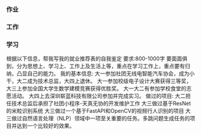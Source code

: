 ### 作业



### 工作


### 学习


根据以下信息，帮我写我的就业推荐表的自我鉴定
要求:800-1000字 要面面俱到，分为思想上、学习上、工作上及生活上等，重点在学习工作上，重点要有归纳，凸显自己的能力。
我的基本信息:
大一参加社团无线电智能汽车协会，成为小干，大二成为技术总监，大四上退休。
大一参加校级电子设计大赛获得三等奖，大三上参加全国大学生数学建模竞赛获得优胜奖。
大一大二有参加学校食堂的志愿活动。
大四上去深圳崭蓝科技有限公司参加并完成实习。
做过的项目:
大二担任技术总监后承担了社团小程序-天真无协的开发维护工作
大三做过基于ResNet的米粒识别系统
大三做过一个基于FastAPI和OpenCV的视频行人识别的项目
大三做过自然语言处理（NLP）领域中一项至关重要的任务。多跳问题生成任务的项目并达到一个比较好的效果。

